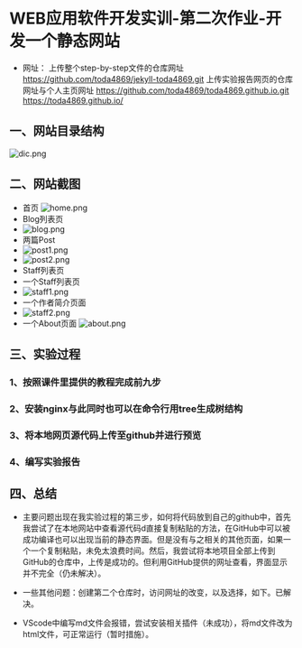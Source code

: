 # WEB应用软件开发实训-第二次作业-开发一个静态网站

- 网址：
上传整个step-by-step文件的仓库网址  https://github.com/toda4869/jekyll-toda4869.git
上传实验报告网页的仓库网址与个人主页网址
https://github.com/toda4869/toda4869.github.io.git
https://toda4869.github.io/

## 一、网站目录结构
![dic.png](https://i.loli.net/2021/05/30/nlqjYSeLfcRzo8V.png)
## 二、网站截图
- 首页
![home.png](https://i.loli.net/2021/05/30/t5IYd9DUxnhwMJs.png)
- Blog列表页
- ![blog.png](https://i.loli.net/2021/05/30/pwlQb3TJZXn5GvM.png)
- 两篇Post
- ![post1.png](https://i.loli.net/2021/05/30/yWxnQGIroMewp5T.png)
- ![post2.png](https://i.loli.net/2021/05/30/EjfA4iyQTNlqsWM.png)
- Staff列表页
- 一个Staff列表页
- ![staff1.png](https://i.loli.net/2021/05/30/hEnLPmecqUtjkp1.png)
- 一个作者简介页面
- ![staff2.png](https://i.loli.net/2021/05/30/OAmrjognNVvXT2R.png)
- 一个About页面
![about.png](https://i.loli.net/2021/05/30/9CB1QxjygasETAL.png)
## 三、实验过程
### 1、按照课件里提供的教程完成前九步
### 2、安装nginx与此同时也可以在命令行用tree生成树结构
### 3、将本地网页源代码上传至github并进行预览
### 4、编写实验报告

## 四、总结
- 主要问题出现在我实验过程的第三步，如何将代码放到自己的github中，首先我尝试了在本地网站中查看源代码d直接复制粘贴的方法，在GitHub中可以被成功编译也可以出现当前的静态界面。但是没有与之相关的其他页面，如果一个一个复制粘贴，未免太浪费时间。然后，我尝试将本地项目全部上传到GitHub的仓库中，上传是成功的。但利用GitHub提供的网址查看，界面显示并不完全（仍未解决）。
- 一些其他问题：创建第二个仓库时，访问网址的改变，以及选择，如下。已解决。
 
- VScode中编写md文件会报错，尝试安装相关插件（未成功），将md文件改为html文件，可正常运行（暂时措施）。
